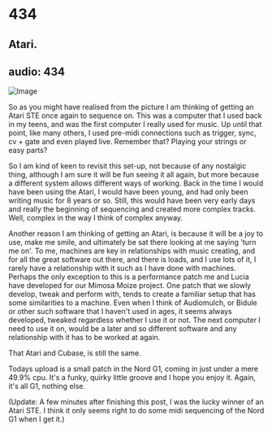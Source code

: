 # 434
## Atari.
audio: 434
---

![Image](/assets/img/snd-434.png)

So as you might have realised from the picture I am thinking of getting an Atari STE once again to sequence on. This was a computer that I used back in my teens, and was the first computer I really used for music. Up until that point, like many others, I used pre-midi connections such as trigger, sync, cv + gate and even played live. Remember that? Playing your strings or easy parts?

So I am kind of keen to revisit this set-up, not because of any nostalgic thing, although I am sure it will be fun seeing it all again, but more because a different system allows different ways of working. Back in the time I would have been using the Atari, I would have been young, and had only been writing music for 8 years or so. Still, this would have been very early days and really the beginning of sequencing and created more complex tracks. Well, complex in the way I think of complex anyway.

Another reason I am thinking of getting an Atari, is because it will be a joy to use, make me smile, and ultimately be sat there looking at me saying 'turn me on'. To me, machines are key in relationships with music creating, and for all the great software out there, and there is loads, and I use lots of it, I rarely have a relationship with it such as I have done with machines. Perhaps the only exception to this is a performance patch me and Lucia have developed for our Mimosa Moize project. One patch that we slowly develop, tweak and perform with, tends to create a familiar setup that has some similarities to a machine. Even when I think of Audiomulch, or Bidule or other such software that I haven't used in ages, it seems always developed, tweaked regardless whether I use it or not. The next computer I need to use it on, would be a later and so different software and any relationship with it has to be worked at again.

That Atari and Cubase, is still the same.

Todays upload is a small patch in the Nord G1, coming in just under a mere 49.9% cpu. It's a funky, quirky little groove and I hope you enjoy it. Again, it's all G1, nothing else.

(Update: A few minutes after finishing this post, I was the lucky winner of an Atari STE. I think it only seems right to do some midi sequencing of the Nord G1 when I get it.)
